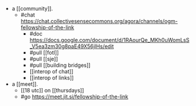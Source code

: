 - a [[community]].
  - #chat https://chat.collectivesensecommons.org/agora/channels/ogm-fellowship-of-the-link
	- #doc https://docs.google.com/document/d/1RAourQe_MKh0uWomLsS_V5ea3zm30g8paE49X56jIHs/edit
	- #pull [[fotl]]
	- #pull [[sje]]
	- #pull [[building bridges]]
	- [[interop of chat]]
	- [[interop of links]]
- a [[meet]].
  - [[18 utc]] on [[thursdays]]
  - #go https://meet.jit.si/fellowship-of-the-link
